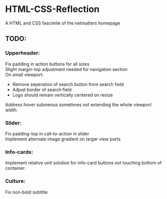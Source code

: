 # HTML-CSS-Reflection
 A HTML and CSS fascimile of the netmatters homepage

## TODO:

### Upperheader:
Fix padding in action buttons for all sizes\
Slight margin-top adjustment needed for navigation section\
On small viewport:
  * Remove seperation of search button from search field
  * Adjust border of search field
  * Logo should remain vertically centered on resize

Address hover submenus sometimes not extending the whole viewport width

### Slider:
Fix padding-top in call-to-action in slider\
Implement alternate image gradient on larger view ports

### Info-cards:
Implement relative unit solution for info-card buttons not touching bottom of container.

### Culture:
Fix non-bold subtitle